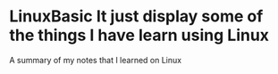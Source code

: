 # LinuxBasic It just display some of the things I have learn using Linux
A summary of my notes that I learned on Linux
